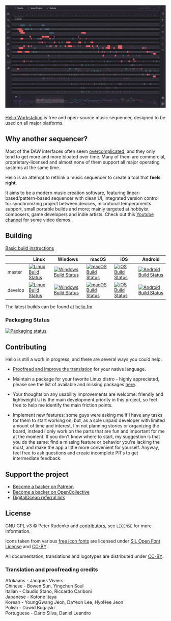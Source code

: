 ## ![Screenshot](Docs/images/screen-v3.png)
[Helio Workstation](https://helio.fm) is free and open-source music sequencer, designed to be used on all major platforms.


## Why another sequencer?

Most of the DAW interfaces often seem [overcomplicated](http://mashable.com/2015/09/18/german-u-boat/), and they only tend to get more and more bloated over time. Many of them are commercial, proprietary-licensed and almost none of them support all major operating systems at the same time.

Helio is an attempt to rethink a music sequencer to create a tool that **feels right**.

It aims to be a modern music creation software, featuring linear-based/pattern-based sequencer with clean UI, integrated version control for synchronizing project between devices, microtonal temperaments support, small portable builds and more; mainly targeted at hobbyist composers, game developers and indie artists. Check out this [Youtube channel](https://www.youtube.com/channel/UCO3K8iCd1k2FTqSocoE-WXw/) for some video demos.


## Building

[Basic build instructions](Docs/readme.md#building-from-source)

||Linux|Windows|macOS|iOS|Android|
|---|---|---|---|---|---|
|master|[![Linux Build Status](https://travis-matrix-badges.herokuapp.com/repos/helio-fm/helio-workstation/branches/master/2)](https://travis-ci.org/helio-fm/helio-workstation)|[![Windows Build Status](https://ci.appveyor.com/api/projects/status/github/helio-fm/helio-workstation?svg=true&branch=master)](https://ci.appveyor.com/project/helio-fm/helio-workstation)|[![macOS Build Status](https://travis-matrix-badges.herokuapp.com/repos/helio-fm/helio-workstation/branches/master/3)](https://travis-ci.org/helio-fm/helio-workstation)|[![iOS Build Status](https://travis-matrix-badges.herokuapp.com/repos/helio-fm/helio-workstation/branches/master/4)](https://travis-ci.org/helio-fm/helio-workstation)|[![Android Build Status](https://travis-matrix-badges.herokuapp.com/repos/helio-fm/helio-workstation/branches/master/5)](https://travis-ci.org/helio-fm/helio-workstation)|
|develop|[![Linux Build Status](https://travis-matrix-badges.herokuapp.com/repos/helio-fm/helio-workstation/branches/develop/2)](https://travis-ci.org/helio-fm/helio-workstation)|[![Windows Build Status](https://ci.appveyor.com/api/projects/status/github/helio-fm/helio-workstation?svg=true&branch=develop)](https://ci.appveyor.com/project/helio-fm/helio-workstation)|[![macOS Build Status](https://travis-matrix-badges.herokuapp.com/repos/helio-fm/helio-workstation/branches/develop/3)](https://travis-ci.org/helio-fm/helio-workstation)|[![iOS Build Status](https://travis-matrix-badges.herokuapp.com/repos/helio-fm/helio-workstation/branches/develop/4)](https://travis-ci.org/helio-fm/helio-workstation)|[![Android Build Status](https://travis-matrix-badges.herokuapp.com/repos/helio-fm/helio-workstation/branches/develop/5)](https://travis-ci.org/helio-fm/helio-workstation)|

The latest builds can be found at [helio.fm](https://helio.fm).


### Packaging Status

[![Packaging status](https://repology.org/badge/vertical-allrepos/helio-workstation.svg?header=helio-workstation)](https://repology.org/project/helio-workstation/versions)  


## Contributing

Helio is still a work in progress, and there are several ways you could help:

* [Proofread and improve the translation](https://helio.fm/translations) for your native language.

* Maintain a package for your favorite Linux distro - highly appreciated, please see the list of available and missing packages [here](https://repology.org/project/helio-workstation/versions).

* Your thoughts on any usability improvements are welcome: friendly and lightweight UI is the main development priority in this project, so feel free to help me identify the main friction points.

* Implement new features: some guys were asking me if I have any tasks for them to start working on, but, as a sole unpaid developer with limited amount of time and interest, I'm not planning stories or organizing the board, instead I only work on the parts that are fun and important for me at the moment. If you don't know where to start, my suggestion is that you do the same: find a missing feature or behavior you're lacking the most, and make the app a little more convenient for yourself. Anyway, feel free to ask questions and create incomplete PR's to get intermediate feedback.


## Support the project

* [Become a backer on Patreon](https://www.patreon.com/peterrudenko)
* [Become a backer on OpenCollective](https://opencollective.com/helio-workstation#sponsor)
* [DigitalOcean referral link](https://m.do.co/c/eff5010788f0)


## License

GNU GPL v3 © Peter Rudenko and [contributors](https://github.com/helio-fm/helio-workstation/graphs/contributors), see ``LICENSE`` for more information.

Icons taken from various [free icon fonts](https://icomoon.io) are licensed under [SIL Open Font License](http://scripts.sil.org/cms/scripts/page.php?id=OFL) and [CC-BY](https://creativecommons.org/licenses/by/3.0/).

All documentation, translations and logotypes are distributed under [CC-BY](https://creativecommons.org/licenses/by/3.0/).

### Translation and proofreading credits

Afrikaans - Jacques Viviers  
Chinese - Bowen Sun, Yingchun Soul  
Italian - Claudio Stano, Riccardo Cariboni  
Japanese - Kotone Itaya  
Korean - YoungGwang Jeon, DaYeon Lee, HyoHee Jeon  
Polish - Dawid Bugajski  
Portuguese - Dario Silva, Daniel Leandro  
